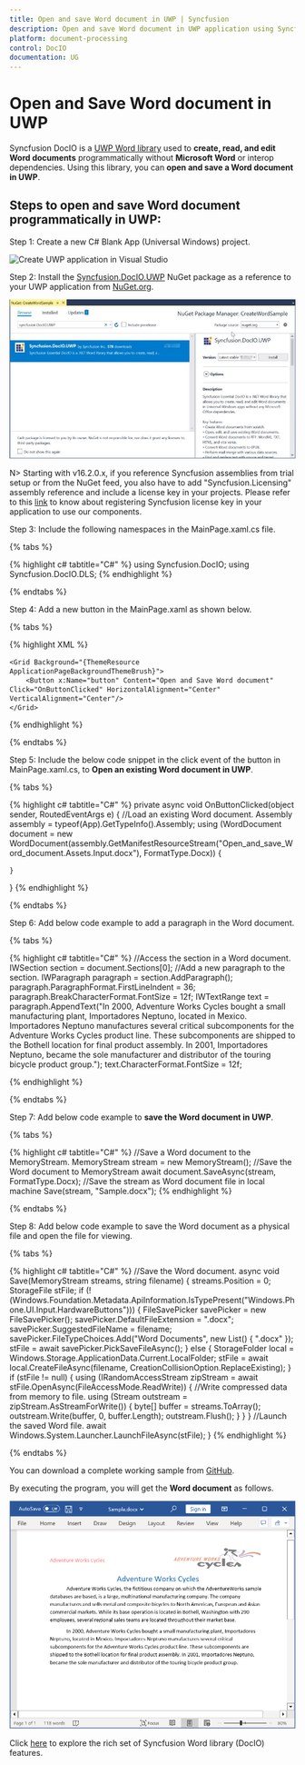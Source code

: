 ```yaml
---
title: Open and save Word document in UWP | Syncfusion
description: Open and save Word document in UWP application using Syncfusion UWP Word (DocIO) library without Microsoft Word or interop dependencies.
platform: document-processing
control: DocIO
documentation: UG
---
```


# Open and Save Word document in UWP

Syncfusion DocIO is a [UWP Word library](https://www.syncfusion.com/document-processing/word-framework/uwp/word-library) used to **create, read, and edit Word documents** programmatically without **Microsoft Word** or interop dependencies. Using this library, you can **open and save a Word document in UWP**.

## Steps to open and save Word document programmatically in UWP:

Step 1: Create a new C# Blank App (Universal Windows) project.

![Create UWP application in Visual Studio](UWP_images/CreateProject.png)

Step 2: Install the [Syncfusion.DocIO.UWP](https://www.nuget.org/packages/Syncfusion.DocIO.UWP/) NuGet package as a reference to your UWP application from [NuGet.org](https://www.nuget.org/).

![Install Syncfusion.DocIO.UWP NuGet package](UWP_images/Install_NuGet.jpg)

N> Starting with v16.2.0.x, if you reference Syncfusion assemblies from trial setup or from the NuGet feed, you also have to add "Syncfusion.Licensing" assembly reference and include a license key in your projects. Please refer to this [link](https://help.syncfusion.com/common/essential-studio/licensing/overview) to know about registering Syncfusion license key in your application to use our components.

Step 3: Include the following namespaces in the MainPage.xaml.cs file.

{% tabs %}

{% highlight c# tabtitle="C#" %}
using Syncfusion.DocIO;
using Syncfusion.DocIO.DLS;
{% endhighlight %}

{% endtabs %}

Step 4: Add a new button in the MainPage.xaml as shown below.

{% tabs %}

{% highlight XML %}

<Page
    x:Class="Open_and_save_Word_document.MainPage"
    xmlns="http://schemas.microsoft.com/winfx/2006/xaml/presentation"
    xmlns:x="http://schemas.microsoft.com/winfx/2006/xaml"
    xmlns:local="using:Open_and_save_Word_document"
    xmlns:d="http://schemas.microsoft.com/expression/blend/2008"
    xmlns:mc="http://schemas.openxmlformats.org/markup-compatibility/2006"
    mc:Ignorable="d">

    <Grid Background="{ThemeResource ApplicationPageBackgroundThemeBrush}">
        <Button x:Name="button" Content="Open and Save Word document" Click="OnButtonClicked" HorizontalAlignment="Center" VerticalAlignment="Center"/>
    </Grid>
</Page>

{% endhighlight %}

{% endtabs %}

Step 5: Include the below code snippet in the click event of the button in MainPage.xaml.cs, to **Open an existing Word document in UWP**.

{% tabs %}

{% highlight c# tabtitle="C#" %}
private async void OnButtonClicked(object sender, RoutedEventArgs e)
{
    //Load an existing Word document.
    Assembly assembly = typeof(App).GetTypeInfo().Assembly;
    using (WordDocument document = new WordDocument(assembly.GetManifestResourceStream("Open_and_save_Word_document.Assets.Input.docx"), FormatType.Docx))
    {
    
    }
}
{% endhighlight %}

{% endtabs %}

Step 6: Add below code example to add a paragraph in the Word document.

{% tabs %}

{% highlight c# tabtitle="C#" %}
//Access the section in a Word document.
IWSection section = document.Sections[0];
//Add a new paragraph to the section.
IWParagraph paragraph = section.AddParagraph();
paragraph.ParagraphFormat.FirstLineIndent = 36;
paragraph.BreakCharacterFormat.FontSize = 12f;
IWTextRange text = paragraph.AppendText("In 2000, Adventure Works Cycles bought a small manufacturing plant, Importadores Neptuno, located in Mexico. Importadores Neptuno manufactures several critical subcomponents for the Adventure Works Cycles product line. These subcomponents are shipped to the Bothell location for final product assembly. In 2001, Importadores Neptuno, became the sole manufacturer and distributor of the touring bicycle product group.");
text.CharacterFormat.FontSize = 12f;

{% endhighlight %}

{% endtabs %}

Step 7: Add below code example to **save the Word document in UWP**.

{% tabs %}

{% highlight c# tabtitle="C#" %}
//Save a Word document to the MemoryStream.
MemoryStream stream = new MemoryStream();
//Save the Word document to MemoryStream
await document.SaveAsync(stream, FormatType.Docx);
//Save the stream as Word document file in local machine
Save(stream, "Sample.docx");
{% endhighlight %}

{% endtabs %}

Step 8: Add below code example to save the Word document as a physical file and open the file for viewing.

{% tabs %}

{% highlight c# tabtitle="C#" %}
//Save the Word document.
async void Save(MemoryStream streams, string filename)
{
    streams.Position = 0;
    StorageFile stFile;
    if (!(Windows.Foundation.Metadata.ApiInformation.IsTypePresent("Windows.Phone.UI.Input.HardwareButtons")))
    {
        FileSavePicker savePicker = new FileSavePicker();
        savePicker.DefaultFileExtension = ".docx";
        savePicker.SuggestedFileName = filename;
        savePicker.FileTypeChoices.Add("Word Documents", new List<string>() { ".docx" });
        stFile = await savePicker.PickSaveFileAsync();
    }
    else
    {
        StorageFolder local = Windows.Storage.ApplicationData.Current.LocalFolder;
        stFile = await local.CreateFileAsync(filename, CreationCollisionOption.ReplaceExisting);
    }
    if (stFile != null)
    {
        using (IRandomAccessStream zipStream = await stFile.OpenAsync(FileAccessMode.ReadWrite))
        {
            //Write compressed data from memory to file.
            using (Stream outstream = zipStream.AsStreamForWrite())
            {
                byte[] buffer = streams.ToArray();
                outstream.Write(buffer, 0, buffer.Length);
                outstream.Flush();
            }
        }
    }
    //Launch the saved Word file.
    await Windows.System.Launcher.LaunchFileAsync(stFile);
}
{% endhighlight %}

{% endtabs %}

You can download a complete working sample from [GitHub](https://github.com/SyncfusionExamples/DocIO-Examples/tree/main/Read-and-Save-document/Open-and-save-Word-document/UWP).

By executing the program, you will get the **Word document** as follows.

![UWP open and save output Word document](UWP_images/OpenAndSaveOutput.png)

Click [here](https://www.syncfusion.com/document-processing/word-framework/uwp) to explore the rich set of Syncfusion Word library (DocIO) features. 